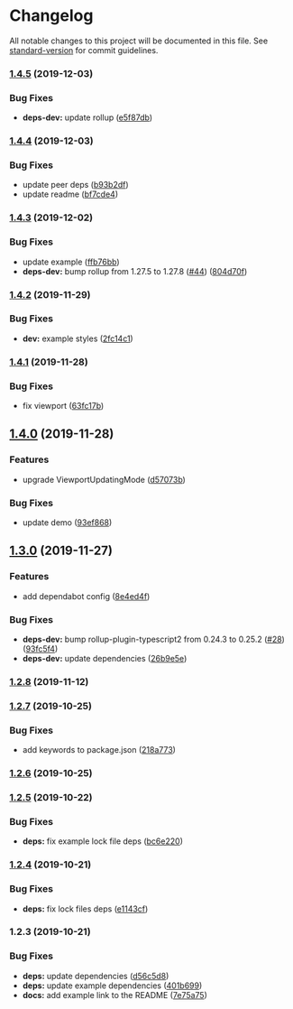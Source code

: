 # Changelog

All notable changes to this project will be documented in this file. See [standard-version](https://github.com/conventional-changelog/standard-version) for commit guidelines.

### [1.4.5](https://github.com/dqunbp/use-mapbox-gl/compare/v1.4.4...v1.4.5) (2019-12-03)


### Bug Fixes

* **deps-dev:** update rollup ([e5f87db](https://github.com/dqunbp/use-mapbox-gl/commit/e5f87dbaf0ecd7c95377d54ca3984903e134e2af))

### [1.4.4](https://github.com/dqunbp/use-mapbox-gl/compare/v1.4.3...v1.4.4) (2019-12-03)


### Bug Fixes

* update peer deps ([b93b2df](https://github.com/dqunbp/use-mapbox-gl/commit/b93b2df8a0e7db1e7e0027bef64cccafca63a43e))
* update readme ([bf7cde4](https://github.com/dqunbp/use-mapbox-gl/commit/bf7cde466990792629f24a168d5145995fb9ccd0))

### [1.4.3](https://github.com/dqunbp/use-mapbox-gl/compare/v1.4.2...v1.4.3) (2019-12-02)


### Bug Fixes

* update example ([ffb76bb](https://github.com/dqunbp/use-mapbox-gl/commit/ffb76bba1ca8ab0bafea070c81e7aba05be4b35e))
* **deps-dev:** bump rollup from 1.27.5 to 1.27.8 ([#44](https://github.com/dqunbp/use-mapbox-gl/issues/44)) ([804d70f](https://github.com/dqunbp/use-mapbox-gl/commit/804d70f3e4e7ef72d1907a69e35bb489f06bbf90))

### [1.4.2](https://github.com/dqunbp/use-mapbox-gl/compare/v1.4.1...v1.4.2) (2019-11-29)


### Bug Fixes

* **dev:** example styles ([2fc14c1](https://github.com/dqunbp/use-mapbox-gl/commit/2fc14c10272a34ed09f60b18651cea476e88e611))

### [1.4.1](https://github.com/dqunbp/use-mapbox-gl/compare/v1.4.0...v1.4.1) (2019-11-28)


### Bug Fixes

* fix viewport ([63fc17b](https://github.com/dqunbp/use-mapbox-gl/commit/63fc17b2a68ac5086f5499d815068917f83786b9))

## [1.4.0](https://github.com/dqunbp/use-mapbox-gl/compare/v1.3.0...v1.4.0) (2019-11-28)


### Features

* upgrade ViewportUpdatingMode ([d57073b](https://github.com/dqunbp/use-mapbox-gl/commit/d57073b850a4925786307c8b8f6d172552c84e73))


### Bug Fixes

* update demo ([93ef868](https://github.com/dqunbp/use-mapbox-gl/commit/93ef868ef886ba33cefb3d23733468b1d97e3fac))

## [1.3.0](https://github.com/dqunbp/use-mapbox-gl/compare/v1.2.8...v1.3.0) (2019-11-27)


### Features

* add dependabot config ([8e4ed4f](https://github.com/dqunbp/use-mapbox-gl/commit/8e4ed4f7d9dc9c5505b0e60b026b02221751ccf0))


### Bug Fixes

* **deps-dev:** bump rollup-plugin-typescript2 from 0.24.3 to 0.25.2 ([#28](https://github.com/dqunbp/use-mapbox-gl/issues/28)) ([93fc5f4](https://github.com/dqunbp/use-mapbox-gl/commit/93fc5f483982bdb27c6f11c546a5cb380fc2d364))
* **deps-dev:** update dependencies ([26b9e5e](https://github.com/dqunbp/use-mapbox-gl/commit/26b9e5e4cef82d7cbbf584533f423d4497654c10))

### [1.2.8](https://github.com/dqunbp/use-mapbox-gl/compare/v1.2.7...v1.2.8) (2019-11-12)

### [1.2.7](https://github.com/dqunbp/use-mapbox-gl/compare/v1.2.6...v1.2.7) (2019-10-25)


### Bug Fixes

* add keywords to package.json ([218a773](https://github.com/dqunbp/use-mapbox-gl/commit/218a773d9e7a4d32f1a0df1c9e9d2abaf47f3242))

### [1.2.6](https://github.com/dqunbp/use-mapbox-gl/compare/v1.2.5...v1.2.6) (2019-10-25)

### [1.2.5](https://github.com/dqunbp/use-mapbox-gl/compare/v1.2.4...v1.2.5) (2019-10-22)


### Bug Fixes

* **deps:** fix example lock file deps ([bc6e220](https://github.com/dqunbp/use-mapbox-gl/commit/bc6e22030ebe66b35d3da533fd1a3446239a0f88))

### [1.2.4](https://github.com/dqunbp/use-mapbox-gl/compare/v1.2.3...v1.2.4) (2019-10-21)


### Bug Fixes

* **deps:** fix lock files deps ([e1143cf](https://github.com/dqunbp/use-mapbox-gl/commit/e1143cf7e96f099181e3b8d8418561fac537f13a))

### 1.2.3 (2019-10-21)


### Bug Fixes

* **deps:** update dependencies ([d56c5d8](https://github.com/dqunbp/use-mapbox-gl/commit/d56c5d81d8ec3506e0d5afbd5220c9966a980e83))
* **deps:** update example dependencies ([401b699](https://github.com/dqunbp/use-mapbox-gl/commit/401b6991149368dcbada344072b8b7220a364c1a))
* **docs:** add example link to the README ([7e75a75](https://github.com/dqunbp/use-mapbox-gl/commit/7e75a756b67c9bdb851f8bc2a005851174f710f7))
